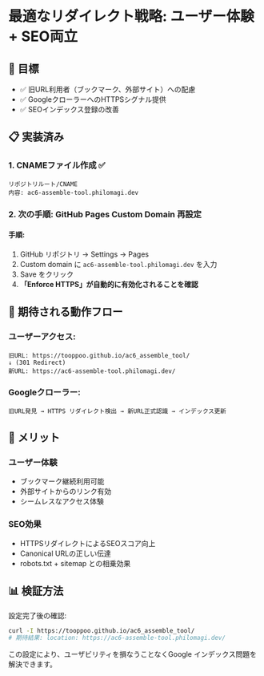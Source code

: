 # 最適なリダイレクト戦略: ユーザー体験 + SEO両立

## 🎯 目標
- ✅ 旧URL利用者（ブックマーク、外部サイト）への配慮
- ✅ GoogleクローラーへのHTTPSシグナル提供
- ✅ SEOインデックス登録の改善

## 📋 実装済み

### 1. CNAMEファイル作成 ✅
```
リポジトリルート/CNAME
内容: ac6-assemble-tool.philomagi.dev
```

### 2. 次の手順: GitHub Pages Custom Domain 再設定

#### 手順:
1. GitHub リポジトリ → Settings → Pages
2. Custom domain に `ac6-assemble-tool.philomagi.dev` を入力
3. Save をクリック
4. **「Enforce HTTPS」が自動的に有効化されることを確認**

## 🔄 期待される動作フロー

### ユーザーアクセス:
```
旧URL: https://tooppoo.github.io/ac6_assemble_tool/
↓ (301 Redirect)
新URL: https://ac6-assemble-tool.philomagi.dev/
```

### Googleクローラー:
```
旧URL発見 → HTTPS リダイレクト検出 → 新URL正式認識 → インデックス更新
```

## 🎉 メリット

### ユーザー体験
- ブックマーク継続利用可能
- 外部サイトからのリンク有効
- シームレスなアクセス体験

### SEO効果
- HTTPSリダイレクトによるSEOスコア向上
- Canonical URLの正しい伝達
- robots.txt + sitemap との相乗効果

## 📊 検証方法

設定完了後の確認:
```bash
curl -I https://tooppoo.github.io/ac6_assemble_tool/
# 期待結果: location: https://ac6-assemble-tool.philomagi.dev/
```

この設定により、ユーザビリティを損なうことなくGoogle インデックス問題を解決できます。